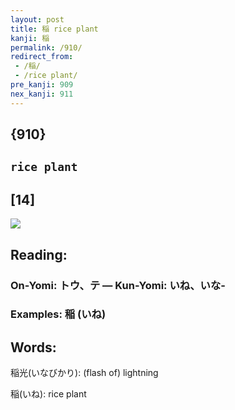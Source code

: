 ```yaml
---
layout: post
title: 稲 rice plant
kanji: 稲
permalink: /910/
redirect_from:
 - /稲/
 - /rice plant/
pre_kanji: 909
nex_kanji: 911
---
```


## {910}

## `rice plant`

## [14]

<div class="stroke"><img src="E7A8B2.png" /></div>

## Reading:

### On-Yomi: トウ、テ &mdash; Kun-Yomi: いね、いな-

### Examples: 稲 (いね)

## Words:

稲光(いなびかり): (flash of) lightning

稲(いね): rice plant
